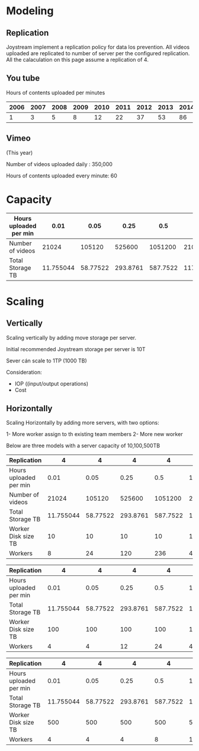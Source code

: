 # Modeling 

## Replication

Joystream implement a replication policy for data los prevention. All videos uploaded are replicated to number of server per the configured replication. 
All the calaculation on this page assume a replication of 4.


## You tube 

Hours of contents uploaded per minutes 


| 2006 | 2007 | 2008 | 2009 | 2010 | 2011 | 2012 | 2013 | 2014 | 2015 | 2016 | 2017 |
|------|------|------|------|------|------|------|------|------|------|------|------|
| 1    | 3    | 5    | 8    | 12   | 22   | 37   | 53   | 86   | 187  | 336  | 500  |

## Vimeo 

(This year)

Number of videos uploaded daily  : 350,000

Hours of contents uploaded every minute: 60

# Capacity 


| Hours uploaded per min | 0.01      | 0.05     | 0.25     | 0.5      | 1         | 3         | 8         | 12         | 22         | 53         | 500        |
|------------------------|-----------|----------|----------|----------|-----------|-----------|-----------|------------|------------|------------|------------|
| Number of videos       | 21024     | 105120   | 525600   | 1051200  | 2102400   | 6307200   | 16819200  | 25228800   | 46252800   | 111427200  | 1051200000 |
| Total Storage TB       | 11.755044 | 58.77522 | 293.8761 | 587.7522 | 1175.5044 | 3526.5132 | 9404.0352 | 14106.0528 | 25861.0968 | 62301.7332 | 587752.2   |

# Scaling 


## Vertically 

Scaling vertically by adding move storage per server. 

Initial recommended Joystream storage per server is 10T

Sever cán scale to 1TP (1000 TB)

Consideration:
- IOP ((input/output operations)
- Cost

## Horizontally  

Scaling Horizontally by adding more servers, with two options:

1- More worker assign to th existing team members
2- More new worker


Below are three models with a server capacity of 10,100,500TB


| Replication            | 4         | 4        | 4        | 4        | 4         | 4         | 4         | 4          | 4          | 4          | 4          |
|------------------------|-----------|----------|----------|----------|-----------|-----------|-----------|------------|------------|------------|------------|
| Hours uploaded per min | 0.01      | 0.05     | 0.25     | 0.5      | 1         | 3         | 8         | 12         | 22         | 53         | 500        |
| Number of videos       | 21024     | 105120   | 525600   | 1051200  | 2102400   | 6307200   | 16819200  | 25228800   | 46252800   | 111427200  | 1051200000 |
| Total Storage TB       | 11.755044 | 58.77522 | 293.8761 | 587.7522 | 1175.5044 | 3526.5132 | 9404.0352 | 14106.0528 | 25861.0968 | 62301.7332 | 587752.2   |
| Worker Disk size TB    | 10        | 10       | 10       | 10       | 10        | 10        | 10        | 10         | 10         | 10         | 10         |
| Workers                | 8         | 24       | 120      | 236      | 472       | 1412      | 3764      | 5644       | 10348      | 24924      | 235104     |



| Replication            | 4         | 4        | 4        | 4        | 4         | 4         | 4         | 4          | 4          | 4          | 4        |
|------------------------|-----------|----------|----------|----------|-----------|-----------|-----------|------------|------------|------------|----------|
| Hours uploaded per min | 0.01      | 0.05     | 0.25     | 0.5      | 1         | 3         | 8         | 12         | 22         | 53         | 500      |
| Total Storage TB       | 11.755044 | 58.77522 | 293.8761 | 587.7522 | 1175.5044 | 3526.5132 | 9404.0352 | 14106.0528 | 25861.0968 | 62301.7332 | 587752.2 |
| Worker Disk size TB    | 100       | 100      | 100      | 100      | 100       | 100       | 100       | 100        | 100        | 100        | 100      |
| Workers                | 4         | 4        | 12       | 24       | 48        | 144       | 380       | 568        | 1036       | 2496       | 23512    |



| Replication            | 4         | 4        | 4        | 4        | 4         | 4         | 4         | 4          | 4          | 4          | 4        |
|------------------------|-----------|----------|----------|----------|-----------|-----------|-----------|------------|------------|------------|----------|
| Hours uploaded per min | 0.01      | 0.05     | 0.25     | 0.5      | 1         | 3         | 8         | 12         | 22         | 53         | 500      |
| Total Storage TB       | 11.755044 | 58.77522 | 293.8761 | 587.7522 | 1175.5044 | 3526.5132 | 9404.0352 | 14106.0528 | 25861.0968 | 62301.7332 | 587752.2 |
| Worker Disk size TB    | 500       | 500      | 500      | 500      | 500       | 500       | 500       | 500        | 500        | 500        | 500      |
| Workers                | 4         | 4        | 4        | 8        | 12        | 32        | 76        | 116        | 208        | 500        | 4704     |


